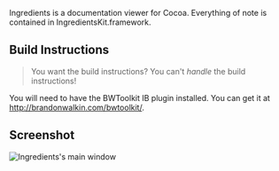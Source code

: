 Ingredients is a documentation viewer for Cocoa. Everything of note is contained in IngredientsKit.framework.

## Build Instructions
> You want the build instructions? You can't *handle* the build instructions!

You will need to have the BWToolkit IB plugin installed. You can get it at <http://brandonwalkin.com/bwtoolkit/>.

## Screenshot

![Ingredients's main window](http://www.fileability.net/snaps/kitchen_sink.png)

